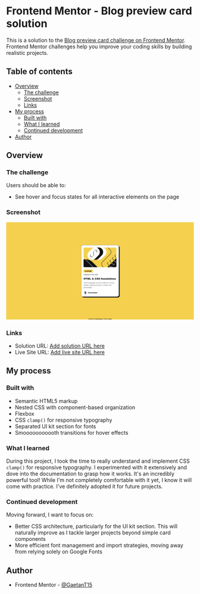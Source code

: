# Frontend Mentor - Blog preview card solution

This is a solution to the [Blog preview card challenge on Frontend Mentor](https://www.frontendmentor.io/challenges/blog-preview-card-ckPaj01IcS). Frontend Mentor challenges help you improve your coding skills by building realistic projects. 

## Table of contents

- [Overview](#overview)
  - [The challenge](#the-challenge)
  - [Screenshot](#screenshot)
  - [Links](#links)
- [My process](#my-process)
  - [Built with](#built-with)
  - [What I learned](#what-i-learned)
  - [Continued development](#continued-development)
- [Author](#author)

## Overview

### The challenge

Users should be able to:

- See hover and focus states for all interactive elements on the page

### Screenshot

![](https://raw.githubusercontent.com/GaetanT15/FEM-newbie---Blog-preview-card/refs/heads/main/Screenshot-final.png)

### Links

- Solution URL: [Add solution URL here](https://your-solution-url.com)
- Live Site URL: [Add live site URL here](https://gaetant15.github.io/FEM-newbie---Blog-preview-card/)

## My process

### Built with

- Semantic HTML5 markup
- Nested CSS with component-based organization
- Flexbox
- CSS `clamp()` for responsive typography
- Separated UI kit section for fonts
- Smooooooooooth transitions for hover effects

### What I learned

During this project, I took the time to really understand and implement CSS `clamp()` for responsive typography. I experimented with it extensively and dove into the documentation to grasp how it works. It's an incredibly powerful tool! While I'm not completely comfortable with it yet, I know it will come with practice. I've definitely adopted it for future projects.


### Continued development

Moving forward, I want to focus on:

- Better CSS architecture, particularly for the UI kit section. This will naturally improve as I tackle larger projects beyond simple card components
- More efficient font management and import strategies, moving away from relying solely on Google Fonts

## Author

- Frontend Mentor - [@GaetanT15](https://www.frontendmentor.io/profile/GaetanT15)
